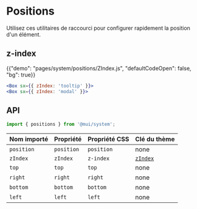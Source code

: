 # Positions

<p class="description">Utilisez ces utilitaires de raccourci pour configurer rapidement la position d'un élément.</p>

## z-index

{{"demo": "pages/system/positions/ZIndex.js", "defaultCodeOpen": false, "bg": true}}

```jsx
<Box sx={{ zIndex: 'tooltip' }}>
<Box sx={{ zIndex: 'modal' }}>
```

## API

```js
import { positions } from '@mui/system';
```

| Nom importé | Propriété  | Propriété CSS | Clé du thème                                                   |
|:----------- |:---------- |:------------- |:-------------------------------------------------------------- |
| `position`  | `position` | `position`    | none                                                           |
| `zIndex`    | `zIndex`   | `z-index`     | [`zIndex`](/customization/default-theme/?expand-path=$.zIndex) |
| `top`       | `top`      | `top`         | none                                                           |
| `right`     | `right`    | `right`       | none                                                           |
| `bottom`    | `bottom`   | `bottom`      | none                                                           |
| `left`      | `left`     | `left`        | none                                                           |
